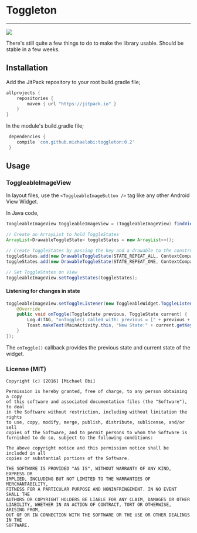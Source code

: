 # Toggleton

----
[![](https://jitpack.io/v/michaelobi/toggleton.svg)](https://jitpack.io/#michaelobi/toggleton)

There's still quite a few things to do to make the library usable. Should be stable in a few weeks.

## Installation

Add the JitPack repository to your root build.gradle file;
```gradle
allprojects {
    repositories {
        maven { url "https://jitpack.io" }
    }
}
```

In the module's build.gradle file;
```gradle
 dependencies {
    compile 'com.github.michaelobi:toggleton:0.2'
 }
```

## Usage

### ToggleableImageView
In layout files, use the `<ToggleableImageButton />` tag like any other Android View Widget. 

In Java code,

```java
ToogleableImageView toggleableImageView = (ToggleableImageView) findViewById(R.id.toggle);

// Create an ArrayList to hold ToggleStates
ArrayList<DrawableToggleState> toggleStates = new ArrayList<>();

// Create ToggleStates by passing the key and a drawable to the constructor
toggleStates.add(new DrawableToggleState(STATE_REPEAT_ALL, ContextCompat.getDrawable(this, R.drawable.ic_repeat)));
toggleStates.add(new DrawableToggleState(STATE_REPEAT_ONE, ContextCompat.getDrawable(this, R.drawable.ic_repeat_one)));

// Set ToggleStates on View
toggleableImageView.setToggleStates(toggleStates);
```

#### Listening for changes in state
```java
toggleableImageView.setToggleListener(new ToggleableWidget.ToggleListener() {
    @Override
    public void onToggle(ToggleState previous, ToggleState current) {
        Log.d(TAG, "onToggle() called with: previous = [" + previous + "], current = [" + current + "]");
        Toast.makeText(MainActivity.this, "New State:" + current.getKey(), Toast.LENGTH_SHORT).show();
    }
});
```
The `onToggle()` callback provides the previous state and current state of the widget.

### License (MIT)

```
Copyright (c) [2016] [Michael Obi]

Permission is hereby granted, free of charge, to any person obtaining a copy
of this software and associated documentation files (the "Software"), to deal
in the Software without restriction, including without limitation the rights
to use, copy, modify, merge, publish, distribute, sublicense, and/or sell
copies of the Software, and to permit persons to whom the Software is
furnished to do so, subject to the following conditions:

The above copyright notice and this permission notice shall be included in all
copies or substantial portions of the Software.

THE SOFTWARE IS PROVIDED "AS IS", WITHOUT WARRANTY OF ANY KIND, EXPRESS OR
IMPLIED, INCLUDING BUT NOT LIMITED TO THE WARRANTIES OF MERCHANTABILITY,
FITNESS FOR A PARTICULAR PURPOSE AND NONINFRINGEMENT. IN NO EVENT SHALL THE
AUTHORS OR COPYRIGHT HOLDERS BE LIABLE FOR ANY CLAIM, DAMAGES OR OTHER
LIABILITY, WHETHER IN AN ACTION OF CONTRACT, TORT OR OTHERWISE, ARISING FROM,
OUT OF OR IN CONNECTION WITH THE SOFTWARE OR THE USE OR OTHER DEALINGS IN THE
SOFTWARE.
```